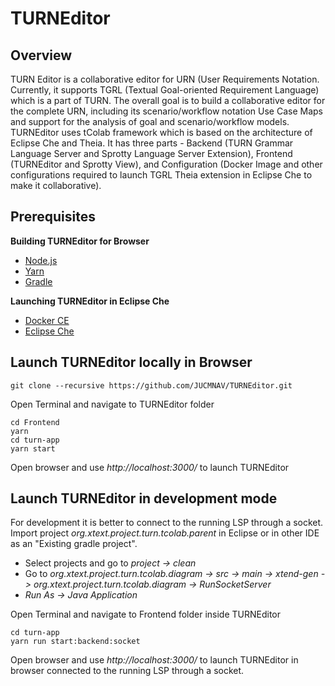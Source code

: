# TURNEditor
## Overview
TURN Editor is a collaborative editor for URN (User Requirements Notation. Currently, it supports TGRL (Textual
Goal-oriented Requirement Language) which is a part of TURN. The overall goal is to build a collaborative editor for
the complete URN, including its scenario/workflow notation Use Case Maps and support for the analysis of goal and scenario/workflow models. TURNEditor uses tColab framework which is based on the architecture of Eclipse Che and Theia. It has three parts - Backend (TURN Grammar Language Server and Sprotty Language Server Extension), Frontend (TURNEditor and Sprotty View), and Configuration (Docker Image and other configurations required to launch TGRL Theia extension in Eclipse Che to make it collaborative).

## Prerequisites
**Building TURNEditor for Browser**
* [Node.js](https://nodejs.org/en/download/package-manager/)
* [Yarn](https://yarnpkg.com/lang/en/docs/install/#debian-stable)
* [Gradle](https://gradle.org/install/)

**Launching TURNEditor in Eclipse Che**
* [Docker CE](https://docs.docker.com/install/)
* [Eclipse Che](https://www.eclipse.org/che/docs/che-6/quick-start.html)

## Launch TURNEditor locally in Browser
```
git clone --recursive https://github.com/JUCMNAV/TURNEditor.git
```
Open Terminal and navigate to TURNEditor folder
```
cd Frontend
yarn
cd turn-app
yarn start
```
Open browser and use *http://localhost:3000/* to launch TURNEditor

## Launch TURNEditor in development mode
For development it is better to connect to the running LSP through a socket. Import project *org.xtext.project.turn.tcolab.parent* in Eclipse or in other IDE as an "Existing gradle project".

* Select projects and go to *project -> clean*
* Go to *org.xtext.project.turn.tcolab.diagram -> src -> main -> xtend-gen -> org.xtext.project.turn.tcolab.diagram -> RunSocketServer*
* *Run As -> Java Application*

Open Terminal and navigate to Frontend folder inside TURNEditor
```
cd turn-app
yarn run start:backend:socket
```
Open browser and use *http://localhost:3000/* to launch TURNEditor in browser connected to the running LSP through a socket.


